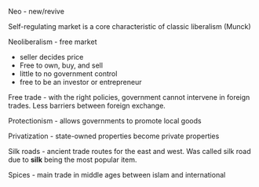 Neo - new/revive

Self-regulating market is a core characteristic of classic liberalism (Munck)

Neoliberalism - free market
- seller decides price
- Free to own, buy, and sell
- little to no government control
- free to be an investor or entrepreneur

Free trade - with the right policies, government cannot intervene in foreign trades. Less barriers between foreign exchange. 

Protectionism - allows governments to promote local goods

Privatization - state-owned properties become private properties

Silk roads - ancient trade routes for the east and west. Was called silk road due to **silk** being the most popular item.

Spices - main trade in middle ages between islam and international